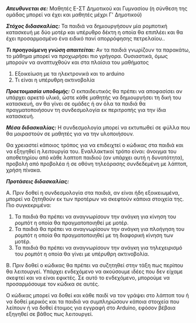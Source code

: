 ***Απευθυνεται σε:***
Μαθητές Ε-ΣΤ Δημοτικού και Γυμνασίου (η σύνθεση της ομάδας μπορεί να έχει και μαθητές μέχρι Γ' Δημοτικού)

***Στόχος διδασκαλίας:***
Τα παιδιά να δημιουργήσουν μία ρομποτική κατασκευή με δύο μοτέρ και υπέρυθρο δέκτη η οποία θα επιπλέει και θα έχει προσαρμοσμένο ένα ειδικό πανί απορρόφησης πετρελαίου..

***Τι προηγούμενη γνώση απαιτείται:***
Αν τα παιδιά γνωρίζουν τα παρακάτω, το μάθημα μπορεί να προχωρήσει πιο γρήγορα.
Ουσιαστικά, όμως μπορούν να αναπτυχθούν και στα πλαίσια του μαθήματος
1. Εξοικείωση με τα ηλεκτρονικά και το arduino
2. Τι είναι η υπέρυθρη ακτινοβολία

***Προετοιμασία υποδομής:***
Ο εκπαιδευτικός θα πρέπει να αποφασίσει αν υπάρχει αρκετό υλικό, ώστε κάθε μαθητής να δημιουργήσει τη δική του κατασκευή, αν θα γίνει σε ομάδες ή αν όλα τα παιδιά θα πραγματοποιήσουν τη συνδεσμολογία εκ περιτροπής για την ίδια κατασκευή.

***Μέσα διδασκαλίας:***
Η συνδεσμολογία μπορεί να εκτυπωθεί σε φύλλα που θα μοιραστούν σε μαθητές για να την υλοποιήσουν.

Θα χρειαστεί κάποιος τρόπος για να επιδειχτεί ο κώδικας στα παιδιά και να εξηγηθεί η λειτουργία του. Εναλλακτικοί τρόπο είναι: άνοιγμα του αποθετηρίου από κάθε λαπτοπ παιδιού (αν υπάρχει αυτή η δυνατότητα), προβολή από προβολέα ή σε οθόνη τηλεόρασης συνδεδεμένη με λάπτοπ, χρήση πίνακα.

***Προτάσεις διδασκαλίας:***

Α. Πριν δοθεί η συνδεσμολογία στα παιδιά, αν είναι ήδη εξοικειωμένα, μπορεί να ζητηθούν εκ των προτέρων να σκεφτούν κάποια στοιχεία της. Πιο συγκεκριμένα:
 1. Τα παιδιά θα πρέπει να αναγνωρίσουν την ανάγκη για κίνηση του ρομπότ η οποία θα πραγματοποιηθεί με μοτέρ.
 2. Τα παιδιά θα πρέπει να αναγνωρίσουν την ανάγκη για πλοήγηση του ρομπότ η οποία θα πραγματοποιηθεί με τη διαφορική κίνηση των μοτέρ.
 3. Τα παιδιά θα πρέπει να αναγνωρίσουν την ανάγκη για τηλεχειρισμό του ρομπότ η οποία θα γίνει με υπέρυθρη ακτινοβολία.
 
Β. Πριν δοθεί ο κώδικας θα πρέπει να συζητηθεί στην τάξη πως περίπου θα λειτουργεί. Υπάρχει ενδεχόμενο να ακούσουμε ιδέες που δεν είχαμε σκεφτεί και να είναι εφικτές. Σε αυτό το ενδεχόμενο, μπορούμε να προσαρμόσουμε τον κώδικα σε αυτές.

Ο κώδικας μπορεί να δοθεί και κάθε παιδί να τον γράψει στο λάπτοπ του ή να δοθεί μερικός και τα παιδιά να συμπληρώσουν κάποια στοιχεία που λείπουν ή να δοθεί έτοιμος για εγγραφή στο Arduino, εφόσον βέβαια εξηγηθεί σε βάθος πως λειτουργεί.

